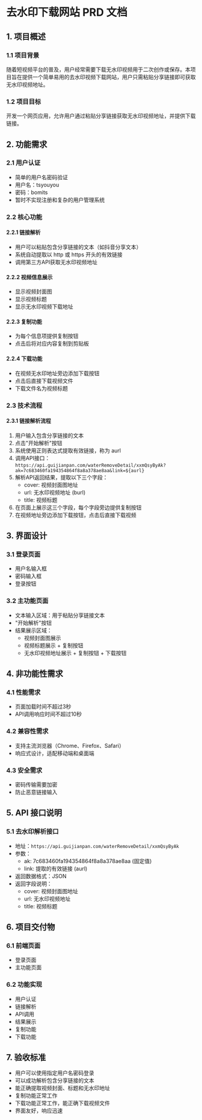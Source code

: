 # 去水印下载网站 PRD 文档

## 1. 项目概述

### 1.1 项目背景
随着短视频平台的普及，用户经常需要下载无水印视频用于二次创作或保存。本项目旨在提供一个简单易用的去水印视频下载网站，用户只需粘贴分享链接即可获取无水印视频地址。

### 1.2 项目目标
开发一个网页应用，允许用户通过粘贴分享链接获取无水印视频地址，并提供下载链接。

## 2. 功能需求

### 2.1 用户认证
- 简单的用户名密码验证
- 用户名：tsyouyou
- 密码：bomits
- 暂时不实现注册和复杂的用户管理系统

### 2.2 核心功能

#### 2.2.1 链接解析
- 用户可以粘贴包含分享链接的文本（如抖音分享文本）
- 系统自动提取以 http 或 https 开头的有效链接
- 调用第三方API获取无水印视频地址

#### 2.2.2 视频信息展示
- 显示视频封面图
- 显示视频标题
- 显示无水印视频下载地址

#### 2.2.3 复制功能
- 为每个信息项提供复制按钮
- 点击后将对应内容复制到剪贴板

#### 2.2.4 下载功能
- 在视频无水印地址旁边添加下载按钮
- 点击后直接下载视频文件
- 下载文件名为视频标题

### 2.3 技术流程

#### 2.3.1 链接解析流程
1. 用户输入包含分享链接的文本
2. 点击"开始解析"按钮
3. 系统使用正则表达式提取有效链接，称为 aurl
4. 调用API接口：`https://api.guijianpan.com/waterRemoveDetail/xxmQsyByAk?ak=7c683460fa194354864f8a8a378ae8aa&link=${aurl}`
5. 解析API返回结果，提取以下三个字段：
   - cover: 视频封面图地址
   - url: 无水印视频地址 (burl)
   - title: 视频标题
6. 在页面上展示这三个字段，每个字段旁边提供复制按钮
7. 在视频地址旁边添加下载按钮，点击后直接下载视频

## 3. 界面设计

### 3.1 登录页面
- 用户名输入框
- 密码输入框
- 登录按钮

### 3.2 主功能页面
- 文本输入区域：用于粘贴分享链接文本
- "开始解析"按钮
- 结果展示区域：
  - 视频封面图展示
  - 视频标题展示 + 复制按钮
  - 无水印视频地址展示 + 复制按钮 + 下载按钮

## 4. 非功能性需求

### 4.1 性能需求
- 页面加载时间不超过3秒
- API调用响应时间不超过10秒

### 4.2 兼容性需求
- 支持主流浏览器（Chrome、Firefox、Safari）
- 响应式设计，适配移动端和桌面端

### 4.3 安全需求
- 密码传输需要加密
- 防止恶意链接输入

## 5. API 接口说明

### 5.1 去水印解析接口
- 地址：`https://api.guijianpan.com/waterRemoveDetail/xxmQsyByAk`
- 参数：
  - ak: 7c683460fa194354864f8a8a378ae8aa (固定值)
  - link: 提取的有效链接 (aurl)
- 返回数据格式：JSON
- 返回字段说明：
  - cover: 视频封面图地址
  - url: 无水印视频地址
  - title: 视频标题

## 6. 项目交付物

### 6.1 前端页面
- 登录页面
- 主功能页面

### 6.2 功能实现
- 用户认证
- 链接解析
- API调用
- 结果展示
- 复制功能
- 下载功能

## 7. 验收标准

- 用户可以使用指定用户名密码登录
- 可以成功解析包含分享链接的文本
- 能正确提取视频封面、标题和无水印地址
- 复制功能正常工作
- 下载功能正常工作，能正确下载视频文件
- 界面友好，响应迅速